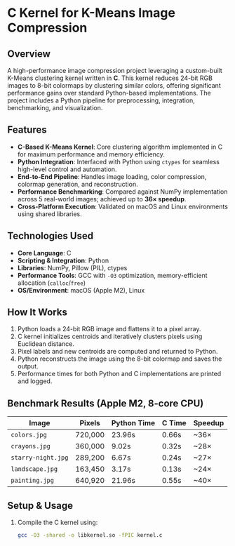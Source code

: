 # C Kernel for K-Means Image Compression

## Overview
A high-performance image compression project leveraging a custom-built K-Means clustering kernel written in **C**. This kernel reduces 24-bit RGB images to 8-bit colormaps by clustering similar colors, offering significant performance gains over standard Python-based implementations. The project includes a Python pipeline for preprocessing, integration, benchmarking, and visualization.

## Features
- **C-Based K-Means Kernel**: Core clustering algorithm implemented in C for maximum performance and memory efficiency.
- **Python Integration**: Interfaced with Python using `ctypes` for seamless high-level control and automation.
- **End-to-End Pipeline**: Handles image loading, color compression, colormap generation, and reconstruction.
- **Performance Benchmarking**: Compared against NumPy implementation across 5 real-world images; achieved up to **36× speedup**.
- **Cross-Platform Execution**: Validated on macOS and Linux environments using shared libraries.

## Technologies Used
- **Core Language**: C  
- **Scripting & Integration**: Python  
- **Libraries**: NumPy, Pillow (PIL), ctypes  
- **Performance Tools**: GCC with `-O3` optimization, memory-efficient allocation (`calloc`/`free`)  
- **OS/Environment**: macOS (Apple M2), Linux

## How It Works
1. Python loads a 24-bit RGB image and flattens it to a pixel array.
2. C kernel initializes centroids and iteratively clusters pixels using Euclidean distance.
3. Pixel labels and new centroids are computed and returned to Python.
4. Python reconstructs the image using the 8-bit colormap and saves the output.
5. Performance times for both Python and C implementations are printed and logged.

## Benchmark Results (Apple M2, 8-core CPU)
| Image             | Pixels     | Python Time | C Time  | Speedup |
|-------------------|------------|-------------|---------|---------|
| `colors.jpg`      | 720,000    | 23.96s      | 0.66s   | ~36×    |
| `crayons.jpg`     | 360,000    | 9.02s       | 0.32s   | ~28×    |
| `starry-night.jpg`| 289,200    | 6.67s       | 0.24s   | ~27×    |
| `landscape.jpg`   | 163,450    | 3.17s       | 0.13s   | ~24×    |
| `painting.jpg`    | 640,920    | 21.96s      | 0.55s   | ~40×    |

## Setup & Usage
1. Compile the C kernel using:
   ```bash
   gcc -O3 -shared -o libkernel.so -fPIC kernel.c
